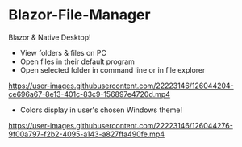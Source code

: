 # Blazor-File-Manager
Blazor &amp; Native Desktop!

- View folders & files on PC
- Open files in their default program
- Open selected folder in command line or in file explorer

https://user-images.githubusercontent.com/22223146/126044204-ce696a67-8e13-401c-83c9-156897e4720d.mp4

- Colors display in user's chosen Windows theme!

https://user-images.githubusercontent.com/22223146/126044276-9f00a797-f2b2-4095-a143-a827ffa490fe.mp4

